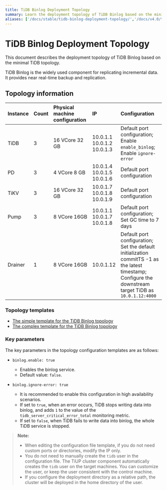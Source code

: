```yaml
---
title: TiDB Binlog Deployment Topology
summary: Learn the deployment topology of TiDB Binlog based on the minimal TiDB topology.
aliases: ['/docs/stable/tidb-binlog-deployment-topology/','/docs/v4.0/tidb-binlog-deployment-topology/']
---
```


# TiDB Binlog Deployment Topology

This document describes the deployment topology of TiDB Binlog based on the minimal TiDB topology. 

TiDB Binlog is the widely used component for replicating incremental data. It provides near real-time backup and replication.

## Topology information

| Instance | Count | Physical machine configuration | IP | Configuration |
| :-- | :-- | :-- | :-- | :-- |
| TiDB | 3 | 16 VCore 32 GB | 10.0.1.1 <br/> 10.0.1.2 <br/> 10.0.1.3 | Default port configuration; <br/> Enable `enable_binlog`; <br/> Enable `ignore-error` |
| PD | 3 | 4 VCore 8 GB | 10.0.1.4 <br/> 10.0.1.5 <br/> 10.0.1.6 | Default port configuration |
| TiKV | 3 | 16 VCore 32 GB | 10.0.1.7 <br/> 10.0.1.8 <br/> 10.0.1.9 | Default port configuration |
| Pump| 3 | 8 VCore 16GB | 10.0.1.1 <br/> 10.0.1.7 <br/> 10.0.1.8 | Default port configuration; <br/> Set GC time to 7 days |
| Drainer | 1 | 8 VCore 16GB | 10.0.1.12 | Default port configuration; <br/> Set the default initialization commitTS -1 as the latest timestamp; <br/> Configure the downstream target TiDB as `10.0.1.12:4000` |

### Topology templates

- [The simple template for the TiDB Binlog topology](https://github.com/pingcap/docs/blob/release-4.0/config-templates/simple-tidb-binlog.yaml)
- [The complex template for the TiDB Binlog topology](https://github.com/pingcap/docs/blob/release-4.0/config-templates/complex-tidb-binlog.yaml)

### Key parameters

The key parameters in the topology configuration templates are as follows:

- `binlog.enable: true`

    - Enables the binlog service.
    - Default value: `false`.

- `binlog.ignore-error: true`

    - It is recommended to enable this configuration in high availability scenarios.
    - If set to `true`, when an error occurs, TiDB stops writing data into binlog, and adds `1` to the value of the `tidb_server_critical_error_total` monitoring metric.
    - If set to `false`, when TiDB fails to write data into binlog, the whole TiDB service is stopped.

> **Note:**
>
> - When editing the configuration file template, if you do not need custom ports or directories, modify the IP only.
> - You do not need to manually create the `tidb` user in the configuration file. The TiUP cluster component automatically creates the `tidb` user on the target machines. You can customize the user, or keep the user consistent with the control machine.
> - If you configure the deployment directory as a relative path, the cluster will be deployed in the home directory of the user.
